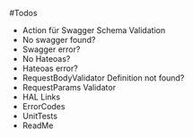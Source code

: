 #Todos
- Action für Swagger Schema Validation
- No swagger found?
- Swagger error?
- No Hateoas?
- Hateoas error?
- RequestBodyValidator Definition not found?
- RequestParams Validator
- HAL Links
- ErrorCodes
- UnitTests
- ReadMe
